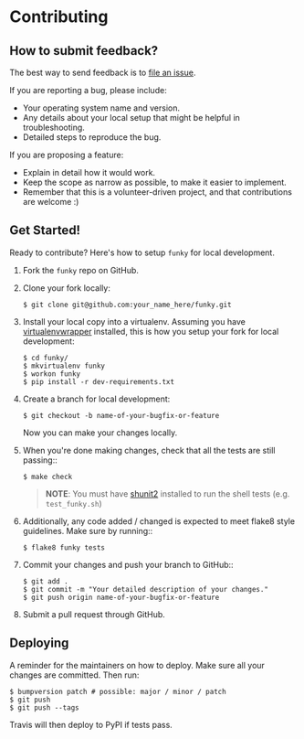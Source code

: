 # Contributing

## How to submit feedback?

The best way to send feedback is to [file an issue](https://github.com/bbugyi200/funky/issues).

If you are reporting a bug, please include:

* Your operating system name and version.
* Any details about your local setup that might be helpful in troubleshooting.
* Detailed steps to reproduce the bug.

If you are proposing a feature:

* Explain in detail how it would work.
* Keep the scope as narrow as possible, to make it easier to implement.
* Remember that this is a volunteer-driven project, and that contributions
  are welcome :)

## Get Started!

Ready to contribute? Here's how to setup `funky` for local development.

1. Fork the `funky` repo on GitHub.

2. Clone your fork locally:

    ```
    $ git clone git@github.com:your_name_here/funky.git
    ```

3. Install your local copy into a virtualenv. Assuming you have [virtualenvwrapper]
   installed, this is how you setup your fork for local development:

    ```
    $ cd funky/
    $ mkvirtualenv funky
    $ workon funky
    $ pip install -r dev-requirements.txt
    ```

4. Create a branch for local development:
    ``` 
    $ git checkout -b name-of-your-bugfix-or-feature
    ```
   Now you can make your changes locally.

5. When you're done making changes, check that all the tests are still passing::

    ``` 
    $ make check
    ```
    
   > **NOTE**: You must have [shunit2] installed to run the shell tests (e.g.  `test_funky.sh`)

6. Additionally, any code added / changed is expected to meet flake8 style guidelines.
   Make sure by running::

   ``` 
   $ flake8 funky tests
   ```

7. Commit your changes and push your branch to GitHub::

    ``` 
    $ git add .
    $ git commit -m "Your detailed description of your changes."
    $ git push origin name-of-your-bugfix-or-feature
    ```

8. Submit a pull request through GitHub.


## Deploying

A reminder for the maintainers on how to deploy.
Make sure all your changes are committed.
Then run:

``` 
$ bumpversion patch # possible: major / minor / patch
$ git push
$ git push --tags
```

Travis will then deploy to PyPI if tests pass.

[shunit2]: https://github.com/kward/shunit2
[virtualenvwrapper]: https://virtualenvwrapper.readthedocs.io/en/latest/index.html
